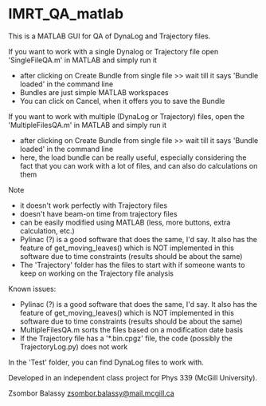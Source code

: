 # IMRT_QA_matlab

This is a MATLAB GUI for QA of DynaLog and Trajectory files.

If you want to work with a single Dynalog or Trajectory file open 'SingleFileQA.m' in MATLAB and simply run it
- after clicking on Create Bundle from single file >> wait till it says 'Bundle loaded' in the command line
- Bundles are just simple MATLAB workspaces
- You can click on Cancel, when it offers you to save the Bundle

If you want to work with multiple (DynaLog or Trajectory) files, open the 'MultipleFilesQA.m' in MATLAB and simply run it
- after clicking on Create Bundle from single file >> wait till it says 'Bundle loaded' in the command line
- here, the load bundle can be really useful, especially considering the fact that you can work with a lot of files, and can also do calculations on them


Note
- it doesn't work perfectly with Trajectory files
- doesn't have beam-on time from trajectory files
- can be easily modified using MATLAB (less, more buttons, extra calculation, etc.)
- Pylinac (?) is a good software that does the same, I'd say. It also has the feature of get_moving_leaves() which is NOT implemented in this software due to time constraints (results should be about the same) 
- The 'Trajectory' folder has the files to start with if someone wants to keep on working on the Trajectory file analysis

Known issues:
- Pylinac (?) is a good software that does the same, I'd say. It also has the feature of get_moving_leaves() which is NOT implemented in this software due to time constraints (results should be about the same) 
- MultipleFilesQA.m sorts the files based on a modification date basis
- If the Trajectory file has a '*.bin.cpgz' file, the code (possibly the TrajectoryLog.py) does not work

In the 'Test' folder, you can find DynaLog files to work with.

Developed in an independent class project for Phys 339 (McGill University).

Zsombor Balassy
zsombor.balassy@mail.mcgill.ca

